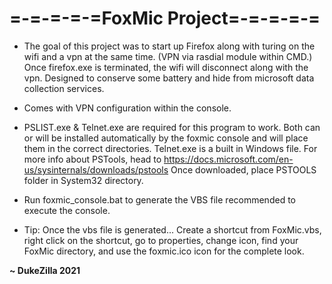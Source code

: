 #			     		=-=-=-=-=FoxMic Project=-=-=-=-=



- The goal of this project was to start up Firefox along with turing on the wifi and a 
  vpn at the same time. (VPN via rasdial module within CMD.)
  Once firefox.exe is terminated, the wifi will disconnect along with the vpn.
  Designed to conserve some battery and hide from microsoft data collection services.

- Comes with VPN configuration within the console.

- PSLIST.exe & Telnet.exe are required for this program to work.
  Both can or will be installed automatically by the foxmic console and will place them in the correct directories.
  Telnet.exe is a built in Windows file.
  For more info about PSTools, head to https://docs.microsoft.com/en-us/sysinternals/downloads/pstools
  Once downloaded, place PSTOOLS folder in System32 directory.
 
- Run foxmic_console.bat to generate the VBS file recommended to execute the console.

- Tip: Once the vbs file is generated...
  Create a shortcut from FoxMic.vbs, right click on the shortcut, go to properties,
  change icon, find your FoxMic directory, and use the foxmic.ico icon for the complete look.


**~ DukeZilla 2021**